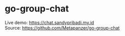 # go-group-chat

Live demo: https://chat.sandypribadi.my.id</br>
Source: https://github.com/Metapanzer/go-group-chat
